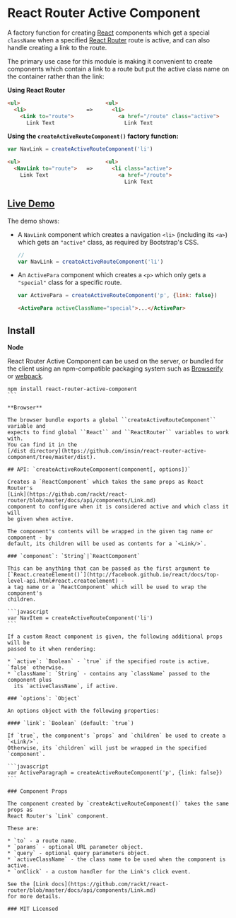 # React Router Active Component

A factory function for creating [React](http://facebook.github.io/react)
components which get a special `className` when a specified
[React Router](https://github.com/rackt/react-router) route is active, and can
also handle creating a link to the route.

The primary use case for this module is making it convenient to create
components which contain a link to a route but put the active class name on the
container rather than the link:

**Using React Router <Link/>**

```html
<ul>                           <ul>
  <li>                   =>      <li>
    <Link to="route">              <a href="/route" class="active">
      Link Text                      Link Text
```

**Using the `createActiveRouteComponent()` factory function:**

```javascript
var NavLink = createActiveRouteComponent('li')
```
```html
<ul>                           <ul>
  <NavLink to="route">   =>      <li class="active">
    Link Text                      <a href="/route">
                                     Link Text
```

## [Live Demo](http://insin.github.io/react-router-active-component)

The demo shows:

* A `NavLink` component which creates a navigation `<li>` (including its `<a>`)
  which gets an `"active"` class, as required by Bootstrap's CSS.

  ```javascript
  //
  var NavLink = createActiveRouteComponent('li')
  ```

* An `ActivePara` component which creates a `<p>` which only gets a `"special"`
  class for a specific route.

  ```javascript
  var ActivePara = createActiveRouteComponent('p', {link: false})
  ```
  ```html
  <ActivePara activeClassName="special">...</ActivePar>
  ```

## Install

**Node**

React Router Active Component can be used on the server, or bundled for the
client using an npm-compatible packaging system such as
[Browserify](http://browserify.org/) or [webpack](http://webpack.github.io/).

````
npm install react-router-active-component
```

**Browser**

The browser bundle exports a global ``createActiveRouteComponent`` variable and
expects to find global ``React`` and ``ReactRouter`` variables to work with.
You can find it in the
[/dist directory](https://github.com/insin/react-router-active-component/tree/master/dist).

## API: `createActiveRouteComponent(component[, options])`

Creates a `ReactComponent` which takes the same props as React Router's
[Link](https://github.com/rackt/react-router/blob/master/docs/api/components/Link.md)
component to configure when it is considered active and which class it will
be given when active.

The component's contents will be wrapped in the given tag name or component - by
default, its children will be used as contents for a `<Link/>`.

### `component`: `String`|`ReactComponent`

This can be anything that can be passed as the first argument to
[`React.createElement()`](http://facebook.github.io/react/docs/top-level-api.html#react.createelement) -
a tag name or a `ReactComponent` which will be used to wrap the component's
children.

```javascript
var NavItem = createActiveRouteComponent('li')
```

If a custom React component is given, the following additional props will be
passed to it when rendering:

* `active`: `Boolean` - `true` if the specified route is active, `false` otherwise.
* `className`: `String` - contains any `className` passed to the component plus
  its `activeClassName`, if active.

### `options`: `Object`

An options object with the following properties:

#### `link`: `Boolean` (default: `true`)

If `true`, the component's `props` and `children` be used to create a `<Link/>`.
Otherwise, its `children` will just be wrapped in the specified `component`.

```javascript
var ActiveParagraph = createActiveRouteComponent('p', {link: false})
```

### Component Props

The component created by `createActiveRouteComponent()` takes the same props as
React Router's `Link` component.

These are:

* `to` - a route name.
* `params` - optional URL parameter object.
* `query` - optional query parameters object.
* `activeClassName` - the class name to be used when the component is active.
* `onClick` - a custom handler for the Link's click event.

See the [Link docs](https://github.com/rackt/react-router/blob/master/docs/api/components/Link.md)
for more details.

### MIT Licensed
